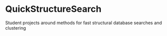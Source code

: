 # QuickStructureSearch
Student projects around methods for fast structural database searches and clustering
